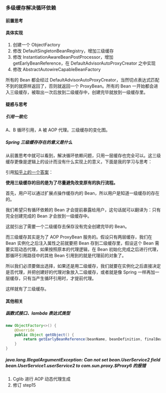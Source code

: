 ### 多级缓存解决循环依赖

#### 前置思考

#### 具体实现

1. 创建一个 ObjectFactory
1. 修改 DefaultSingletonBeanRegistry，增加三级缓存
1. 修改 InstantiationAwareBeanPostProcessor，增加 getEarlyBeanReference，在 DefaultAdvisorAutoProxyCreator 之中实现
1. 修改 AbstractAutowireCapableBeanFactory

所有的 Bean 都会经过 DefaultAdvisorAutoProxyCreator，当然切点表达式匹配不到的就原样返回了，否则就返回一个 ProxyBean。所有的 Bean 一开始都会进入三级缓存，被取出一次后放到二级缓存中，创建完毕就放到一级缓存里。

#### 疑惑与思考

##### 引用一致化

A、B 循环引用，A 被 AOP 代理。三级缓存的变化图。

##### Spring 三级缓存存在的意义是什么

从前置思考中就可以看到，解决循环依赖问题，只用一层缓存也完全可以。这三级缓存更像是逻辑上的设计而没有什么实现上的意义，下面是我的学习与思考：

引用[知乎上的一个答案](https://zhuanlan.zhihu.com/p/496273636)：

**使用三级缓存的目的是为了尽量避免改变原有的执行流程。**

首先，用户可以通过扩展点操作缓存内的 Bean，所以用户是知道一级缓存的存在的。

我们希望只有循环依赖的 Bean 才会提前暴露给用户，这句话就可以翻译为：只有完全创建完成的 Bean 才会放到一级缓存中。

这就引出了需要一个二级缓存去保存没有完全创建完毕的 Bean。

而三级缓存其实是为了 AOP ProxyBean 服务的。假设只有两层缓存，我们在 Bean 实例化之后注入属性之前就要把 Bean 存到二级缓存里，假设这个 Bean 需要实现动态代理，如果按照原本的代理逻辑，在 Bean 初始化完成之后进行代理，那循环引用路径中的其他 Bean 引用到的就是代理前的对象了。

所以我们必须要做出选择，如果还是用二级缓存，我们就要在实例化之后直接决定是否代理，并把创建好的代理对象放入二级缓存，或者就是像 Spring 一样再加一层缓存，只有当产生循环引用时，才提前代理。

这样就有了三级缓存。

#### 其他相关

##### 函数式接口、lambda 表达式类型	

```java
new ObjectFactory<>() {
    @Override
    public Object getObject() {
        return getEarlyBeanReference(beanName, beanDefinition, finalBean);
    }
}
```

##### java.lang.IllegalArgumentException: Can not set bean.UserService2 field bean.UserService1.userService2 to com.sun.proxy.$Proxy6 的报错

1. Cglib 进行 AOP 动态代理生成
2. 修订 step15           
